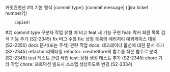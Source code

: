 커밋컨벤션
#1) 기본 형식
[commit type]: [commit message] ([jira ticket number?])

        Copied!

#2) commit type
구분자 작업 유형 예 비고
feat 새 기능 구현 feat: 락커 회원 목록 검색 기능 추가 (S2-2345)
fix 버그 수정 fix: 상점 목록의 에러처리 예외케이스 대응 (S2-2356)
docs 문서(또는 주석) 관련 작업 docs: 데코레이터 옵션에 대한 문서 추가 (S2-2345)
refactor 리팩터링 refactor: createStore의 함수를 작은 함수로 분리 (S2-2345)
test 테스트 관련 작업 test: 상점 생성 테스트 추가 (S2-2345)
chore 기타 작업 chore: 프로덕션 빌드시 소스맵 생성하도록 변경 (S2-2334)
